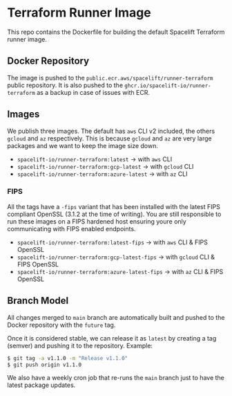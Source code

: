 # Terraform Runner Image

This repo contains the Dockerfile for building the default Spacelift Terraform runner image.

## Docker Repository

The image is pushed to the `public.ecr.aws/spacelift/runner-terraform` public repository. It
is also pushed to the `ghcr.io/spacelift-io/runner-terraform` as a backup in case of issues
with ECR.

## Images

We publish three images. The default has `aws` CLI v2 included, the others
`gcloud` and `az` respectively.
This is because `gcloud` and `az` are very large packages and we want to keep the image size down.

- `spacelift-io/runner-terraform:latest` -> with `aws` CLI
- `spacelift-io/runner-terraform:gcp-latest` -> with `gcloud` CLI
- `spacelift-io/runner-terraform:azure-latest` -> with `az` CLI

### FIPS

All the tags have a `-fips` variant that has been installed with the latest FIPS compliant OpenSSL (3.1.2 at the time of writing).
You are still responsible to run these images on a FIPS hardened host ensuring youre only communicating with FIPS enabled endpoints.

- `spacelift-io/runner-terraform:latest-fips` -> with `aws` CLI & FIPS OpenSSL
- `spacelift-io/runner-terraform:gcp-latest-fips` -> with `gcloud` CLI & FIPS OpenSSL
- `spacelift-io/runner-terraform:azure-latest-fips` -> with `az` CLI & FIPS OpenSSL

## Branch Model

All changes merged to `main` branch are automatically built and pushed to the Docker repository with the `future` tag.

Once it is considered stable, we can release it as `latest` by creating a tag (semver) and pushing it to the
repository. Example:

```bash
$ git tag -a v1.1.0 -m "Release v1.1.0"
$ git push origin v1.1.0
```

We also have a weekly cron job that re-runs the `main` branch just to have the latest package updates.

